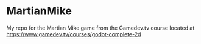 # MartianMike
My repo for the Martian Mike game from the Gamedev.tv course located at https://www.gamedev.tv/courses/godot-complete-2d
